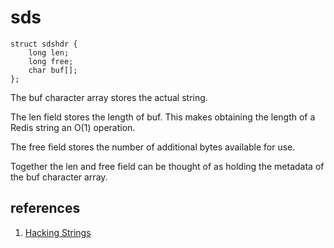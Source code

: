 # sds

```
struct sdshdr {
    long len;
    long free;
    char buf[];
};
```

The buf character array stores the actual string.

The len field stores the length of buf. This makes obtaining the length of a Redis string an O(1) operation.

The free field stores the number of additional bytes available for use.

Together the len and free field can be thought of as holding the metadata of the buf character array.

## references

1. [Hacking Strings](https://redis.io/topics/internals-sds)